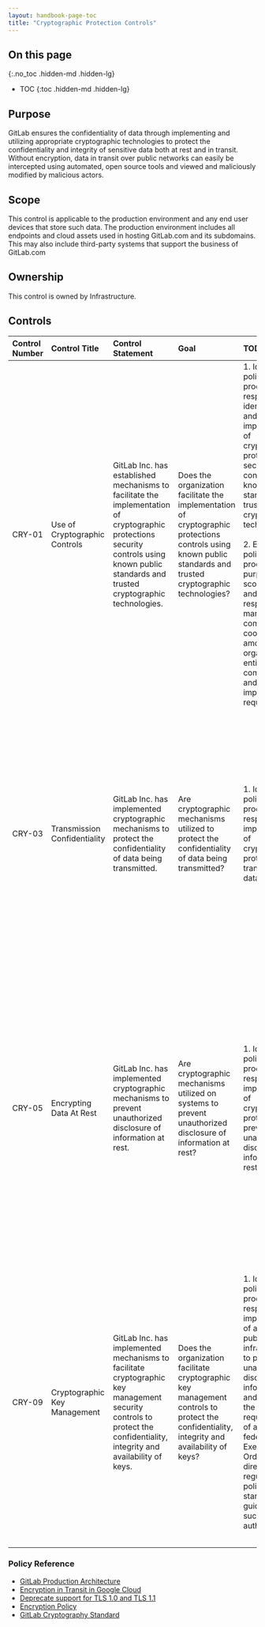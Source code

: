 ```yaml
---
layout: handbook-page-toc
title: "Cryptographic Protection Controls"
---
```


## On this page
{:.no_toc .hidden-md .hidden-lg}

- TOC
{:toc .hidden-md .hidden-lg}

## Purpose
GitLab ensures the confidentiality of data through implementing and utilizing appropriate cryptographic technologies to protect the confidentiality and integrity of sensitive data both at rest and in transit.  Without encryption, data in transit over public networks can easily be intercepted using automated, open source tools and viewed and maliciously modified by malicious actors.

## Scope
This control is applicable to the production environment and any end user devices that store such data. The production environment includes all endpoints and cloud assets used in hosting GitLab.com and its subdomains. This may also include third-party systems that support the business of GitLab.com

## Ownership
This control is owned by Infrastructure.

## Controls

| Control Number | Control Title | Control Statement | Goal | TOD | TOE |
|:---------|:-------------|:------|:-----|:-----|:-----|
| CRY-01 | Use of Cryptographic Controls | GitLab Inc. has established mechanisms to facilitate the implementation of cryptographic protections security controls using known public standards and trusted cryptographic technologies. | Does the organization facilitate the implementation of cryptographic protections controls using known public standards and trusted cryptographic technologies? | 1. Identify policies and procedures responsible for identification and implementation of cryptographic protections security controls using known public standards and trusted cryptographic technologies. <br> <br> 2. Examine policies and procedures for: purpose; scope; roles and responsibilities; management commitment; coordination among organizational entities; compliance; and implementation requirements. | 1. Examine the cryptographic technology used to facilitate cryptographic protections. <br> <br> 2. Examine the logical and physical access controls use to support cryptographic protections (as applicable). <br> <br> 3. Confirm the cryptographic protections used are known and trusted public standard or technology. |
| CRY-03 | Transmission Confidentiality | GitLab Inc. has implemented cryptographic mechanisms to protect the confidentiality of data being transmitted. | Are cryptographic mechanisms utilized to protect the confidentiality of data being transmitted? | 1. Identify policies and procedures responsible for implementation of cryptographic protections of transmitted data. | 1. Examine relevant documentation for configured mechanism settings to support the protection and confidentiality of data being transmitted. <br> <br> 2. Confirm the methods by which the data being transmitted is encrypted and not visible via plain-text by physical means (e.g., by employing protected distribution systems) or by logical means (e.g., employing encryption techniques). |
| CRY-05 | Encrypting Data At Rest | GitLab Inc. has implemented cryptographic mechanisms to prevent unauthorized disclosure of information at rest. | Are cryptographic mechanisms utilized on systems to prevent unauthorized disclosure of information at rest? | 1. Identify policies and procedures responsible for implementation of cryptographic protections to prevent unauthorized disclosure of information at rest. | 1. Examine relevant documentation for configured cryptographic mechanism settings to support the protection of data at rest from unauthorized disclosure. <br> <br> 2. Confirm the methods by which the data at rest is encrypted and not visible via plain-text by confirming configurations or rule sets for firewalls, gateways, intrusion detection/prevention systems, filtering routers, and authenticator content including the use of cryptographic mechanisms and file share scanning. |
| CRY-09 | Cryptographic Key Management | GitLab Inc. has implemented mechanisms to facilitate cryptographic key management security controls to protect the confidentiality, integrity and availability of keys. | Does the organization facilitate cryptographic key management controls to protect the confidentiality, integrity and availability of keys? | 1. Identify policies and procedures responsible for implementation of a secure public key infrastructure to prevent unauthorized disclosure of information and meeting the requirements of applicable federal laws, Executive Orders, directives, regulations, polilcies, standareds, guidance for such authentication. | 1. Examine formal policies, procedures or other relevant documentation to appropriately identify the configuration settings for secure PKI or obtain PKI services from a reputable provider to support the protection of data from unauthorized disclosure. <br> <br> 2. Pull a population of all configuration settings. <br> <br> 3. Examine a sample set of the automated mechanisms and their configuration settings conducting testing that the mechanisms are operating as intended. |

### Policy Reference
* [GitLab Production Architecture](/handbook/engineering/infrastructure/production/architecture/)
* [Encryption in Transit in Google Cloud](https://cloud.google.com/security/encryption-in-transit/)
* [Deprecate support for TLS 1.0 and TLS 1.1](https://gitlab.com/gitlab-com/gl-security/security-department-meta/issues/202)
* [Encryption Policy](/handbook/security/threat-management/vulnerability-management/encryption-policy.html)
* [GitLab Cryptography Standard](/handbook/security/cryptographic-standard.html)
